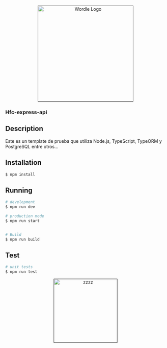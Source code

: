 <p align="center">
  <a href="" target="blank"><img src="https://miro.medium.com/v2/resize:fit:900/0*foMyEI_p9itich5y.png" width="300" alt="Wordle Logo" /></a>
</p>

### Hfc-express-api

## Description

Este es un template de prueba que utiliza Node.js, TypeScript, TypeORM y PostgreSQL entre otros...

## Installation

```bash
$ npm install
```

## Running

```bash
# development
$ npm run dev

# production mode
$ npm run start


# Build
$ npm run build
```

## Test

```bash
# unit tests
$ npm run test
```

<p align="center">
  <a href="" target="blank"><img src="https://www.artistapirata.com/wp-content/uploads/2018/12/programas-full-linux-descargar-programas-linux-300x181.jpg" width="200" alt="zzzz" /></a>
</p>
